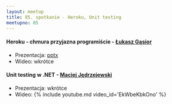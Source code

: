 ```yaml
---
layout: meetup
title: 85. spotkanie - Heroku, Unit testing
meetupno: 85
---
```


#### Heroku - chmura przyjazna programiście - [Łukasz Gąsior](http://twitter.com/lukaszgasior)
* Prezentacja: [pptx](/assets/heroku.pptx)
* Wideo: wkrótce

#### Unit testing w .NET - [Maciej Jędrzejewski](https://twitter.com/mjjedmac)
* Prezentacja: wkrótce
* Wideo: {% include youtube.md video_id='EkWbeKbkOno' %}
